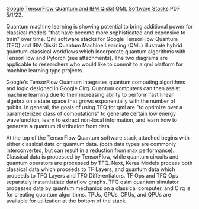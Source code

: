 [Google TensorFlow Quantum and IBM Qiskit QML Software Stacks](https://drive.google.com/file/d/1gR-JlNDo2WR5kDK_SW5mvgwd8ZNT-rxo/view?usp=share_link) PDF 5/1/23.

Quantum machine learning is showing potential to bring additional power for classical models "that have become more
sophisticated and expensive to train" over time. Qml software stacks for Google TensorFlow Quantum (TFQ) and IBM Qiskit
Quantum Machine Learning (QML) illustrate hybrid quantum-classical workflows which incorporate quantum algorithms with
TensorFlow and Pytorch (see attachments). The two diagrams are applicable to researchers who would like to commit to a qml
platform for machine learning type projects. <br>

Google's TensorFlow Quantum integrates quantum computing algorithms and logic designed in Google Cirq. Quantum
computers can then assist machine learning due to their increasing ability to perform fast linear algebra on a state space that
grows exponentially with the number of qubits. In general, the goals of using TFQ for qml are "to optimize over a parameterized
class of computations" to generate certain low energy wavefunction, learn to extract non-local information, and learn how to
generate a quantum distribution from data. <br>

At the top of the TensorFlow Quantum software stack attached begins with either classical data or quantum data. (both data
types are commonly interconverted, but can result in a reduction from max performance). Classical data is processed by
TensorFlow, while quantum circuits and quantum operators are processed by TFQ. Next, Keras Models process both classical
data which proceeds to TF Layers, and quantum data which proceeds to TFQ Layers and TFQ Differentiators. TF Ops and TFQ
Ops separately instantiatiate dataflow graphs. TFQ qsim quantum simulator processes data by quantum mechanics on a
classical computer, and Cirq is for creating quantum algorithms. TPUs, GPUs, CPUs, and QPUs are available for utilization at
the bottom of the stack. <br>
